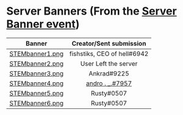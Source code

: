 # Server Banners (From the [Server Banner event](https://discord.com/channels/493173110799859713/597077606763855873/746891820184895528))

| Banner  | Creator/Sent submission |
|---------|:-----------------------:|
|[STEMbanner1.png](https://media.discordapp.net/attachments/622058199293362176/748209855507988570/HccOXfP36NF5l1ICAAAAAASUVORK5CYII.png)| fishstiks, CEO of hell#6942 |
|[STEMbanner2.png](https://media.discordapp.net/attachments/622058199293362176/748218084770316298/New_Project_8.png)| User Left the server |
|[STEMbanner3.png](https://media.discordapp.net/attachments/622058199293362176/748291317875867758/STEM_banner.png?width=1246&height=701)| Ankrad#9225 |
|[STEMbanner4.png](https://media.discordapp.net/attachments/622058199293362176/748330203029176471/stem_banner-2.png)| [andro . _.#7957](https://discord.com/channels/493173110799859713/597077606763855873/751389589251555361) |
|[STEMbanner5.png](https://media.discordapp.net/attachments/622058199293362176/748616745794928892/ezste.png)| Rusty#0507 |
|[STEMbanner6.png](https://media.discordapp.net/attachments/622058199293362176/748771061407154206/external-content.duckduckgo.jpg?width=1246&height=701)| Rusty#0507 |